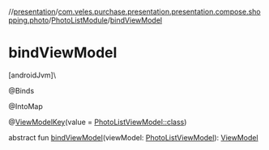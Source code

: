 //[presentation](../../../index.md)/[com.veles.purchase.presentation.presentation.compose.shopping.photo](../index.md)/[PhotoListModule](index.md)/[bindViewModel](bind-view-model.md)

# bindViewModel

[androidJvm]\

@Binds

@IntoMap

@[ViewModelKey](../../com.veles.purchase.presentation.di.annotation.mapkey/-view-model-key/index.md)(value = [PhotoListViewModel::class](../-photo-list-view-model/index.md))

abstract fun [bindViewModel](bind-view-model.md)(viewModel: [PhotoListViewModel](../-photo-list-view-model/index.md)): [ViewModel](https://developer.android.com/reference/kotlin/androidx/lifecycle/ViewModel.html)
